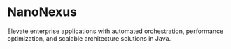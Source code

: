 # NanoNexus
Elevate enterprise applications with automated orchestration, performance optimization, and scalable architecture solutions in Java.

